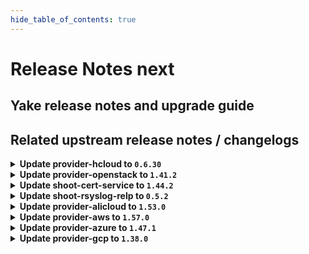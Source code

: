 ```yaml
---
hide_table_of_contents: true
---
```


# Release Notes next

## Yake release notes and upgrade guide

## Related upstream release notes / changelogs


<details>
<summary><b>Update provider-hcloud to <code>0.6.30</code></b></summary>

# [gardener-extension-provider-hcloud] v0.6.30

</details>

<details>
<summary><b>Update provider-openstack to <code>1.41.2</code></b></summary>

# [gardener/gardener-extension-provider-openstack]

## 🏃 Others

- `[OPERATOR]` Fix an issue with share network reconciliation not calculating number of existing share networks correctly. by @AndreasBurger [#827]

## Docker Images
- gardener-extension-admission-openstack: `europe-docker.pkg.dev/gardener-project/releases/gardener/extensions/admission-openstack:v1.41.2`
- gardener-extension-provider-openstack: `europe-docker.pkg.dev/gardener-project/releases/gardener/extensions/provider-openstack:v1.41.2`


</details>

<details>
<summary><b>Update shoot-cert-service to <code>1.44.2</code></b></summary>

# [gardener/gardener-extension-shoot-cert-service]

## 🏃 Others

- `[OPERATOR]` The memory limit from the `cert-controller-manager` Deployment is now removed. by @ialidzhikov [#287]

## Docker Images
- gardener-extension-shoot-cert-service: `europe-docker.pkg.dev/gardener-project/releases/gardener/extensions/shoot-cert-service:v1.44.2`


</details>

<details>
<summary><b>Update shoot-rsyslog-relp to <code>0.5.2</code></b></summary>

# [gardener/gardener-extension-shoot-rsyslog-relp]

## 🐛 Bug Fixes

- `[OPERATOR]` Fixed an issue that caused the `-a exit,always -F arch=b64 -S mount_setattr -F auid!=-1 -F key=privileged_special` audit rule to not get correctly applied. by @plkokanov [#151]

## Docker Images
- gardener-extension-shoot-rsyslog-relp-admission: `europe-docker.pkg.dev/gardener-project/releases/gardener/extensions/shoot-rsyslog-relp-admission:v0.5.2`
- gardener-extension-shoot-rsyslog-relp: `europe-docker.pkg.dev/gardener-project/releases/gardener/extensions/shoot-rsyslog-relp:v0.5.2`


</details>

<details>
<summary><b>Update provider-alicloud to <code>1.53.0</code></b></summary>

# [gardener/gardener-extension-provider-alicloud]

## ✨ New Features

- `[OPERATOR]` This extension now makes use of the new `.spec.pools[].userDataSecretRef` field to get to the worker pool user data. by @rfranzke [#727]
- `[OPERATOR]` Helm charts of extension and admission controller are published as OCI artifacts now. by @oliver-goetz [#734]
- `[USER]` The provider-alicloud extension does now support shoot clusters with Kubernetes version 1.30. You should consider the [Kubernetes release notes](https://github.com/kubernetes/kubernetes/blob/master/CHANGELOG/CHANGELOG-1.30.md) before upgrading to 1.30.  by @shafeeqes [#722]
## 🏃 Others

- `[OPERATOR]` The `controlplaneexposure.alicloud.extensions.gardener.cloud` webhook does no longer mutate Services/Deployments. Previously the webhook was called for Services/Deployments mutations and was not mutating anything. by @ialidzhikov [#725]
- `[OPERATOR]` This extension is now using the new way of providing monitoring configuration (ref [GEP-19](https://github.com/gardener/gardener/blob/master/docs/proposals/19-migrating-observability-stack-to-operators.md)) in case a shoot cluster's Prometheus has been migrated to management via `prometheus-operator`. by @rfranzke [#720]
- `[OPERATOR]` A `priorityClassName` can now be set for the admission deployment via the `gardener-extension-admission-alicloud` Helm chart. by @timuthy [#732]
- `[OPERATOR]` Inserts architecture from worker to the machine class by @sssash18 [#735]
- `[OPERATOR]` NodeGroupAutoscalingOptions can now be specified per worker group via the worker through the field `worker.spec.pools.clusterAutoscaler` by @aaronfern [#715]
# [gardener/machine-controller-manager]

## ⚠️ Breaking Changes

- `[OPERATOR]` Change OCI Image Registry from GCR (`eu.gcr.io/gardener-project`) to Artifact-Registry (`europe-docker.pkg.dev/gardener-project/releases`). Users should update their references. by @ccwienk [gardener/machine-controller-manager#878]
- `[DEVELOPER]`  New provider method Driver.InitializeMachine added for Post-Creation VM Instance Initialization steps. by @elankath [gardener/machine-controller-manager#898]
## 🐛 Bug Fixes

- `[DEVELOPER]` MCM restart happens properly in integration tests now. This fix will get activated, once this version is vendored in your mcm-provider by @sssash18 [gardener/machine-controller-manager#879]
- `[OPERATOR]` Fix for edge case of Node object deletion missed during machine termination. by @elankath [gardener/machine-controller-manager#887]
## 🏃 Others

- `[OPERATOR]` machine controller won't reconcile machine on non-spec update events by @himanshu-kun [gardener/machine-controller-manager#877]
- `[OPERATOR]` Updated k8s dependencies to `v0.29.3` by @rishabh-11 [gardener/machine-controller-manager#907]
- `[OPERATOR]` fixed IT for seed with k8s >= 1.27 as control cluster  by @piyuagr [gardener/machine-controller-manager#869]
- `[OPERATOR]` Removed vendor directory by @rishabh-11 [gardener/machine-controller-manager#903]
- `[OPERATOR]` Architecture field added in the nodetemplate. This will allow CA to pickup architecture from machine class and schedule pods on relevant arch nodes. by @sssash18 [gardener/machine-controller-manager#894]
- `[DEVELOPER]` go-git now removed from dependencies due to CVE's. by @elankath [gardener/machine-controller-manager#896]
- `[DEVELOPER]` Bump `k8s.io/*` deps to `v0.28.2` by @afritzler [gardener/machine-controller-manager#858]
## 📖 Documentation

- `[DEVELOPER]` Phase transition diagram for a machine object is added to FAQs by @himanshu-kun [gardener/machine-controller-manager#886]
# [gardener/machine-controller-manager-provider-alicloud]

## 🏃 Others

- `[DEVELOPER]` Removed vendor directory by @rishabh-11 [gardener/machine-controller-manager-provider-alicloud#74]

## Helm Charts
- admission-alicloud: `europe-docker.pkg.dev/gardener-project/releases/charts/gardener/extensions/admission-alicloud:v1.53.0`
- provider-alicloud: `europe-docker.pkg.dev/gardener-project/releases/charts/gardener/extensions/provider-alicloud:v1.53.0`
## Docker Images
- gardener-extension-admission-alicloud: `europe-docker.pkg.dev/gardener-project/releases/gardener/extensions/admission-alicloud:v1.53.0`
- gardener-extension-provider-alicloud: `europe-docker.pkg.dev/gardener-project/releases/gardener/extensions/provider-alicloud:v1.53.0`


</details>

<details>
<summary><b>Update provider-aws to <code>1.57.0</code></b></summary>

# [gardener/gardener-extension-provider-aws]

## ✨ New Features

- `[OPERATOR]` Helm charts of extension and admission controller are published as OCI artifacts now. by @oliver-goetz [#1012]
## 🐛 Bug Fixes

- `[OPERATOR]` Removed unnecessary preStop hook from `node-driver-registrar` in `csi-driver-node`, as socket removal is now handled internally by `node-driver-registrar`, resolving distroless image error. by @AndreasBurger [#992]
## 🏃 Others

- `[OPERATOR]` A `priorityClassName` can now be set for the admission deployment via the `gardener-extension-admission-aws` Helm chart. by @timuthy [#994]
- `[OPERATOR]` Starting with gardenlet >= v1.98.0, use controlplane webhook object selector to limit mutator calls. by @LucaBernstein [#989]
- `[OPERATOR]` Update the VPA CRD used for testing locally by @kon-angelo [#1019]
- `[OPERATOR]` Inserts `architecture` from worker to the machine class by @sssash18 [#853]

## Helm Charts
- admission-aws-application: `europe-docker.pkg.dev/gardener-project/releases/charts/gardener/extensions/admission-aws-application:v1.57.0`
- admission-aws-runtime: `europe-docker.pkg.dev/gardener-project/releases/charts/gardener/extensions/admission-aws-runtime:v1.57.0`
- provider-aws: `europe-docker.pkg.dev/gardener-project/releases/charts/gardener/extensions/provider-aws:v1.57.0`
## Docker Images
- gardener-extension-admission-aws: `europe-docker.pkg.dev/gardener-project/releases/gardener/extensions/admission-aws:v1.57.0`
- gardener-extension-provider-aws: `europe-docker.pkg.dev/gardener-project/releases/gardener/extensions/provider-aws:v1.57.0`


</details>

<details>
<summary><b>Update provider-azure to <code>1.47.1</code></b></summary>

# [gardener/gardener-extension-provider-azure]

## 🏃 Others

- `[OPERATOR]` The storage domain to use for backup buckets is now inferred from the buckets' region if no explicit config is given by @AndreasBurger [#947]

## Helm Charts
- admission-azure-application: `europe-docker.pkg.dev/gardener-project/releases/charts/gardener/extensions/admission-azure-application:v1.47.1`
- admission-azure-runtime: `europe-docker.pkg.dev/gardener-project/releases/charts/gardener/extensions/admission-azure-runtime:v1.47.1`
- provider-azure: `europe-docker.pkg.dev/gardener-project/releases/charts/gardener/extensions/provider-azure:v1.47.1`
## Docker Images
- gardener-extension-admission-azure: `europe-docker.pkg.dev/gardener-project/releases/gardener/extensions/admission-azure:v1.47.1`
- gardener-extension-provider-azure: `europe-docker.pkg.dev/gardener-project/releases/gardener/extensions/provider-azure:v1.47.1`


</details>

<details>
<summary><b>Update provider-gcp to <code>1.38.0</code></b></summary>

# [gardener/gardener-extension-provider-gcp]

## ✨ New Features

- `[OPERATOR]` Helm charts of extension and admission controller are published as OCI artifacts now. by @oliver-goetz [#805]
## 🐛 Bug Fixes

- `[OPERATOR]` Removed unnecessary preStop hook from `node-driver-registrar` in `csi-driver-node`, as socket removal is now handled internally by `node-driver-registrar`, resolving distroless image error. by @sujeet01 [#792]
- `[USER]` Allow configuring iops and throughput of hyperdisk-balanced disks by @hebelsan [#793]
## 🏃 Others

- `[OPERATOR]` Inserts architecture from worker to the machine class by @sssash18 [#809]
- `[OPERATOR]` Starting with gardenlet >= v1.98.0, use controlplane webhook object selector to limit mutator calls. by @LucaBernstein [#789]
- `[OPERATOR]` Update the VPA CRD used for testing locally by @hebelsan [#812]
- `[OPERATOR]` A `priorityClassName` can now be set for the admission deployment via the `gardener-extension-admission-gcp` Helm chart. by @timuthy [#794]

## Helm Charts
- admission-gcp-application: `europe-docker.pkg.dev/gardener-project/releases/charts/gardener/extensions/admission-gcp-application:v1.38.0`
- admission-gcp-runtime: `europe-docker.pkg.dev/gardener-project/releases/charts/gardener/extensions/admission-gcp-runtime:v1.38.0`
- provider-gcp: `europe-docker.pkg.dev/gardener-project/releases/charts/gardener/extensions/provider-gcp:v1.38.0`
## Docker Images
- gardener-extension-admission-gcp: `europe-docker.pkg.dev/gardener-project/releases/gardener/extensions/admission-gcp:v1.38.0`
- gardener-extension-provider-gcp: `europe-docker.pkg.dev/gardener-project/releases/gardener/extensions/provider-gcp:v1.38.0`


</details>
